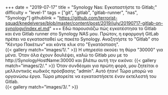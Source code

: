 +++
date = "2019-07-17"
title = "Synology Nas: Εγκαταστήστε το Gitlab;"
difficulty = "level-1"
tags = ["git", "gitlab", "gitlab-runner", "nas", "Synology"]
githublink = "https://github.com/terrorist-squad/knedelverse/blob/master/content/post/2019/july/20190717-gitlab-on-synology/index.el.md"
+++
Εδώ παρουσιάζω πώς εγκατέστησα το Gitlab και ένα Gitlab runner στο Synology NAS μου. Πρώτον, η εφαρμογή GitLab πρέπει να εγκατασταθεί ως πακέτο Synology. Αναζητήστε το "Gitlab" στο "Κέντρο Πακέτων" και κάντε κλικ στο "Εγκατάσταση".   
{{< gallery match="images/1/*.*" >}}
Η υπηρεσία ακούει τη θύρα "30000" για μένα. Όταν όλα έχουν δουλέψει, καλώ το Gitlab μου με το http://SynologyHostName:30000 και βλέπω αυτή την εικόνα:
{{< gallery match="images/2/*.*" >}}
Όταν συνδέομαι για πρώτη φορά, μου ζητείται ο μελλοντικός κωδικός πρόσβασης "admin". Αυτό ήταν! Τώρα μπορώ να οργανώσω έργα. Τώρα μπορείτε να εγκαταστήσετε έναν εκτελεστή του Gitlab.  
{{< gallery match="images/3/*.*" >}}

